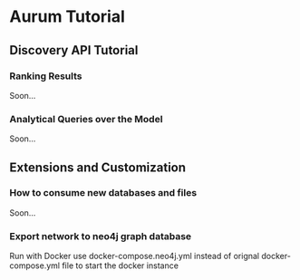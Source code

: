 # Aurum Tutorial

## Discovery API Tutorial

### Ranking Results

Soon...

### Analytical Queries over the Model

Soon...

## Extensions and Customization

### How to consume new databases and files

Soon...

### Export network to neo4j graph database

Run with Docker
use docker-compose.neo4j.yml instead of orignal docker-compose.yml file to start the docker instance
